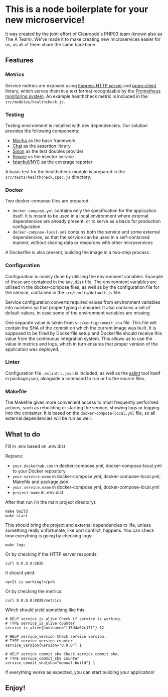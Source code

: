 # This is a node boilerplate for your new microservice!

It was created by the joint effort of Clearcode's PHP03 team (known also as The A Team). We've made it to make creating new microservices easier for us, as all of them share the same backbone.

## Features

### Metrics

Service metrics are exposed using [Express HTTP server](https://expressjs.com/) and [prom-client](https://github.com/siimon/prom-client) library, which serves them in a text format recognizable by the [Prometheus monitoring system](https://prometheus.io/). An example healthcheck metric is included in the `src/modules/healthcheck.js`.

### Testing

Testing environment is installed with dev dependencies. Our solution provides the following components:

 - [Mocha](https://mochajs.org/) as the base framework
 - [Chai](http://www.chaijs.com/) as the assertion library
 - [Sinon](https://sinonjs.org/) as the test doubles provider
 - [Rewire](https://github.com/jhnns/rewire) as the injector service
 - [Istanbul/NYC](https://istanbul.js.org/) as the coverage reporter

A basic test for the healthcheck module is prepared in the `src/tests/healthcheck.spec.js` directory.

### Docker

Two docker-compose files are prepared:

 - `docker-compose.yml` contains only the specification for the application itself. It is meant to be used in a local environment where external dependencies are already present, or to serve as a basis for production configuration
 - `docker-compose-local.yml` contains both the service and some external dependencies, so that the service can be used in a self-contained manner, without sharing data or resources with other microservices

A Dockerfile is also present, building the image in a two-step process.

### Configuration

Configuration is mainly done by utilising the environment variables. Example of these are contained in the `env.dist` file. The environment variables are utilised in the docker-compose files, as well as by the configuration file for the service, contained in the `src/config/default.js` file.

Service configuration converts required values from environment variables into numbers so that proper typing is ensured. It also contains a set of default values, in case some of the environment variables are missing.

One separate value is taken from `src/config/commit_sha` file. This file will contain the SHA of the commit on which the current image was built. It is supposed to be filled by Dockerfile setup and Dockerfile should receive this value from the continuous integration system. This allows us to use the value in metrics and logs, which in turn ensures that proper version of the application was deployed.

### Linter

Configuration file `.eslintrc.json` is included, as well as the [eslint](https://eslint.org/) tool itself in package.json, alongside a command to run or fix the source files.

### Makefile

The Makefile gives more convenient access to most frequently performed actions, such as rebuilding or starting the service, showing logs or logging into the container. It is based on the `docker-compose-local.yml` file, so all external dependencies will be run as well.

## What to do

Fill in .env based on .env.dist

Replace:
 - `your.dockerhub.com` in docker-compose.yml, docker-compose-local.yml to your Docker repository
 - `your-service-name` in docker-compose.yml, docker-compose-local.yml, Makefile and package.json
 - `your.service.name` in docker-compose.yml, docker-compose-local.yml
 - `project-name` in .env.dist

After that run (in the main project directory):

```
make build
make start
```

This should bring the project and external dependencies to life, unless something really unfortunate, like port conflict, happens. You can check how everything is going by checking logs:

```
make logs
```

Or by checking if the HTTP server responds:

```
curl 0.0.0.0:8030
```

It should yield:

```
<p>It is working!</p>%
```

Or by checking the metrics:

```
curl 0.0.0.0:8030/metrics
```

Which should yield something like this:

```
# HELP service_is_alive Check if service is working.
# TYPE service_is_alive counter
service_is_alive{hostname="f15d4a62c171"} 12

# HELP service_version Check service version.
# TYPE service_version counter
service_version{version="0.0.0"} 1

# HELP service_commit_sha Check service commit sha.
# TYPE service_commit_sha counter
service_commit_sha{sha="manual-build"} 1
```

If everything works as expected, you can start building your application!

## Enjoy!